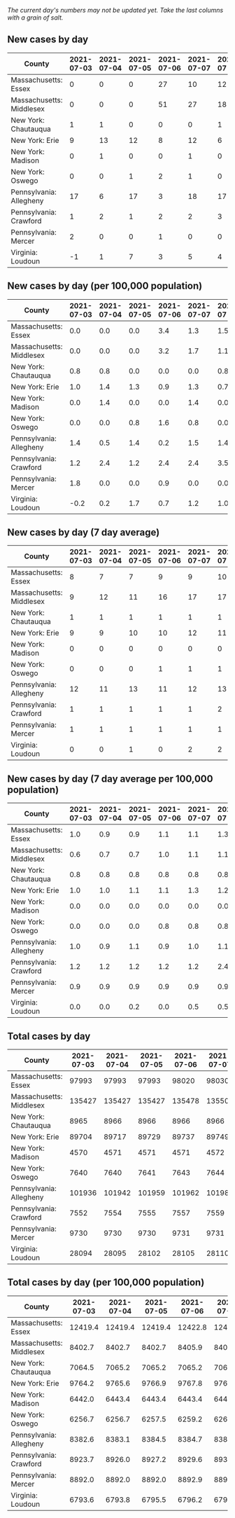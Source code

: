 _The current day's numbers may not be updated yet. Take the last columns with a grain of salt._
## New cases by day

| County | 2021-07-03 | 2021-07-04 | 2021-07-05 | 2021-07-06 | 2021-07-07 | 2021-07-08 | 2021-07-09 |
| --- | --- | --- | --- | --- | --- | --- | --- |
| Massachusetts: Essex | 0 | 0 | 0 | 27 | 10 | 12 |  |
| Massachusetts: Middlesex | 0 | 0 | 0 | 51 | 27 | 18 |  |
| New York: Chautauqua | 1 | 1 | 0 | 0 | 0 | 1 |  |
| New York: Erie | 9 | 13 | 12 | 8 | 12 | 6 |  |
| New York: Madison | 0 | 1 | 0 | 0 | 1 | 0 |  |
| New York: Oswego | 0 | 0 | 1 | 2 | 1 | 0 |  |
| Pennsylvania: Allegheny | 17 | 6 | 17 | 3 | 18 | 17 | 21 |
| Pennsylvania: Crawford | 1 | 2 | 1 | 2 | 2 | 3 | 1 |
| Pennsylvania: Mercer | 2 | 0 | 0 | 1 | 0 | 0 | -1 |
| Virginia: Loudoun | -1 | 1 | 7 | 3 | 5 | 4 | 7 |

## New cases by day (per 100,000 population)

| County | 2021-07-03 | 2021-07-04 | 2021-07-05 | 2021-07-06 | 2021-07-07 | 2021-07-08 | 2021-07-09 |
| --- | --- | --- | --- | --- | --- | --- | --- |
| Massachusetts: Essex | 0.0 | 0.0 | 0.0 | 3.4 | 1.3 | 1.5 |  |
| Massachusetts: Middlesex | 0.0 | 0.0 | 0.0 | 3.2 | 1.7 | 1.1 |  |
| New York: Chautauqua | 0.8 | 0.8 | 0.0 | 0.0 | 0.0 | 0.8 |  |
| New York: Erie | 1.0 | 1.4 | 1.3 | 0.9 | 1.3 | 0.7 |  |
| New York: Madison | 0.0 | 1.4 | 0.0 | 0.0 | 1.4 | 0.0 |  |
| New York: Oswego | 0.0 | 0.0 | 0.8 | 1.6 | 0.8 | 0.0 |  |
| Pennsylvania: Allegheny | 1.4 | 0.5 | 1.4 | 0.2 | 1.5 | 1.4 | 1.7 |
| Pennsylvania: Crawford | 1.2 | 2.4 | 1.2 | 2.4 | 2.4 | 3.5 | 1.2 |
| Pennsylvania: Mercer | 1.8 | 0.0 | 0.0 | 0.9 | 0.0 | 0.0 | -0.9 |
| Virginia: Loudoun | -0.2 | 0.2 | 1.7 | 0.7 | 1.2 | 1.0 | 1.7 |

## New cases by day (7 day average)

| County | 2021-07-03 | 2021-07-04 | 2021-07-05 | 2021-07-06 | 2021-07-07 | 2021-07-08 | 2021-07-09 |
| --- | --- | --- | --- | --- | --- | --- | --- |
| Massachusetts: Essex | 8 | 7 | 7 | 9 | 9 | 10 |  |
| Massachusetts: Middlesex | 9 | 12 | 11 | 16 | 17 | 17 |  |
| New York: Chautauqua | 1 | 1 | 1 | 1 | 1 | 1 |  |
| New York: Erie | 9 | 9 | 10 | 10 | 12 | 11 |  |
| New York: Madison | 0 | 0 | 0 | 0 | 0 | 0 |  |
| New York: Oswego | 0 | 0 | 0 | 1 | 1 | 1 |  |
| Pennsylvania: Allegheny | 12 | 11 | 13 | 11 | 12 | 13 | 14 |
| Pennsylvania: Crawford | 1 | 1 | 1 | 1 | 1 | 2 | 2 |
| Pennsylvania: Mercer | 1 | 1 | 1 | 1 | 1 | 1 | 0 |
| Virginia: Loudoun | 0 | 0 | 1 | 0 | 2 | 2 | 4 |

## New cases by day (7 day average per 100,000 population)

| County | 2021-07-03 | 2021-07-04 | 2021-07-05 | 2021-07-06 | 2021-07-07 | 2021-07-08 | 2021-07-09 |
| --- | --- | --- | --- | --- | --- | --- | --- |
| Massachusetts: Essex | 1.0 | 0.9 | 0.9 | 1.1 | 1.1 | 1.3 |  |
| Massachusetts: Middlesex | 0.6 | 0.7 | 0.7 | 1.0 | 1.1 | 1.1 |  |
| New York: Chautauqua | 0.8 | 0.8 | 0.8 | 0.8 | 0.8 | 0.8 |  |
| New York: Erie | 1.0 | 1.0 | 1.1 | 1.1 | 1.3 | 1.2 |  |
| New York: Madison | 0.0 | 0.0 | 0.0 | 0.0 | 0.0 | 0.0 |  |
| New York: Oswego | 0.0 | 0.0 | 0.0 | 0.8 | 0.8 | 0.8 |  |
| Pennsylvania: Allegheny | 1.0 | 0.9 | 1.1 | 0.9 | 1.0 | 1.1 | 1.2 |
| Pennsylvania: Crawford | 1.2 | 1.2 | 1.2 | 1.2 | 1.2 | 2.4 | 2.4 |
| Pennsylvania: Mercer | 0.9 | 0.9 | 0.9 | 0.9 | 0.9 | 0.9 | 0.0 |
| Virginia: Loudoun | 0.0 | 0.0 | 0.2 | 0.0 | 0.5 | 0.5 | 1.0 |

## Total cases by day

| County | 2021-07-03 | 2021-07-04 | 2021-07-05 | 2021-07-06 | 2021-07-07 | 2021-07-08 | 2021-07-09 |
| --- | --- | --- | --- | --- | --- | --- | --- |
| Massachusetts: Essex | 97993 | 97993 | 97993 | 98020 | 98030 | 98042 |  |
| Massachusetts: Middlesex | 135427 | 135427 | 135427 | 135478 | 135505 | 135523 |  |
| New York: Chautauqua | 8965 | 8966 | 8966 | 8966 | 8966 | 8967 |  |
| New York: Erie | 89704 | 89717 | 89729 | 89737 | 89749 | 89755 |  |
| New York: Madison | 4570 | 4571 | 4571 | 4571 | 4572 | 4572 |  |
| New York: Oswego | 7640 | 7640 | 7641 | 7643 | 7644 | 7644 |  |
| Pennsylvania: Allegheny | 101936 | 101942 | 101959 | 101962 | 101980 | 101997 | 102018 |
| Pennsylvania: Crawford | 7552 | 7554 | 7555 | 7557 | 7559 | 7562 | 7563 |
| Pennsylvania: Mercer | 9730 | 9730 | 9730 | 9731 | 9731 | 9731 | 9730 |
| Virginia: Loudoun | 28094 | 28095 | 28102 | 28105 | 28110 | 28114 | 28121 |

## Total cases by day (per 100,000 population)

| County | 2021-07-03 | 2021-07-04 | 2021-07-05 | 2021-07-06 | 2021-07-07 | 2021-07-08 | 2021-07-09 |
| --- | --- | --- | --- | --- | --- | --- | --- |
| Massachusetts: Essex | 12419.4 | 12419.4 | 12419.4 | 12422.8 | 12424.1 | 12425.6 |  |
| Massachusetts: Middlesex | 8402.7 | 8402.7 | 8402.7 | 8405.9 | 8407.6 | 8408.7 |  |
| New York: Chautauqua | 7064.5 | 7065.2 | 7065.2 | 7065.2 | 7065.2 | 7066.0 |  |
| New York: Erie | 9764.2 | 9765.6 | 9766.9 | 9767.8 | 9769.1 | 9769.8 |  |
| New York: Madison | 6442.0 | 6443.4 | 6443.4 | 6443.4 | 6444.8 | 6444.8 |  |
| New York: Oswego | 6256.7 | 6256.7 | 6257.5 | 6259.2 | 6260.0 | 6260.0 |  |
| Pennsylvania: Allegheny | 8382.6 | 8383.1 | 8384.5 | 8384.7 | 8386.2 | 8387.6 | 8389.3 |
| Pennsylvania: Crawford | 8923.7 | 8926.0 | 8927.2 | 8929.6 | 8931.9 | 8935.5 | 8936.7 |
| Pennsylvania: Mercer | 8892.0 | 8892.0 | 8892.0 | 8892.9 | 8892.9 | 8892.9 | 8892.0 |
| Virginia: Loudoun | 6793.6 | 6793.8 | 6795.5 | 6796.2 | 6797.4 | 6798.4 | 6800.1 |
